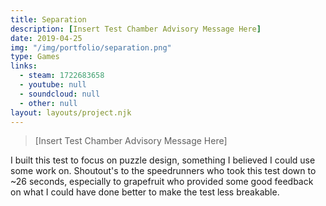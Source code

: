 ```yaml
---
title: Separation
description: [Insert Test Chamber Advisory Message Here]
date: 2019-04-25
img: "/img/portfolio/separation.png"
type: Games
links:
  - steam: 1722683658
  - youtube: null
  - soundcloud: null
  - other: null
layout: layouts/project.njk
---
```

> [Insert Test Chamber Advisory Message Here]

I built this test to focus on puzzle design, something I believed I could use some work on. Shoutout's to the speedrunners who took this test down to ~26 seconds, especially to grapefruit who provided some good feedback on what I could have done better to make the test less breakable.